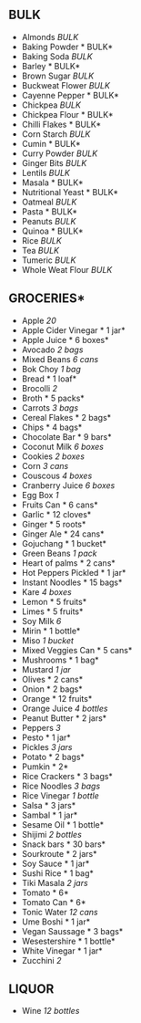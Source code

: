 ## BULK
- Almonds 				*BULK*
- Baking Powder 		*	BULK*
- Baking Soda 			*BULK*
- Barley 				*	BULK*
- Brown Sugar 			*BULK*
- Buckweat Flower  		*BULK*
- Cayenne Pepper 		*	BULK*
- Chickpea 				*BULK*
- Chickpea Flour 		*	BULK*
- Chilli Flakes 		*	BULK*
- Corn Starch 			*BULK*
- Cumin 				*	BULK*
- Curry Powder 			*BULK*
- Ginger Bits 			*BULK*
- Lentils 				*BULK*
- Masala 				*	BULK*
- Nutritional Yeast 	* 	BULK*
- Oatmeal 				*BULK*
- Pasta 				*	BULK*
- Peanuts 				*BULK*
- Quinoa 				*	BULK*
- Rice 					*BULK*
- Tea 					*BULK*
- Tumeric 				*BULK*
- Whole Weat Flour 		*BULK*

## GROCERIES*
- Apple					*20*
- Apple Cider Vinegar	*	1 jar*
- Apple Juice			*	6 boxes*
- Avocado 				*2 bags*
- Mixed Beans 			*6 cans*
- Bok Choy 				*1 bag*
- Bread 				*	1 loaf*
- Brocolli 				*2*
- Broth 		 		*	5 packs*
- Carrots 				*3 bags*
- Cereal Flakes  		*	2 bags*
- Chips 				*	4 bags*
- Chocolate Bar 		*	9 bars*
- Coconut Milk 			*6 boxes*
- Cookies 				*2 boxes*
- Corn 					*3 cans*
- Couscous 				*4 boxes*
- Cranberry Juice 		*6 boxes*
- Egg Box 				*1*
- Fruits Can 			*	6 cans*
- Garlic 				*	12 cloves*
- Ginger 				*	5 roots*
- Ginger Ale 			*	24 cans*
- Gojuchang 			*	1 bucket*
- Green Beans 			*1 pack*
- Heart of palms 		*	2 cans*
- Hot Peppers Pickled	*	1 jar*
- Instant Noodles		* 	15 bags*
- Kare					*4 boxes*
- Lemon 				*	5 fruits*
- Limes 				*	5 fruits*
- Soy Milk 				*6*
- Mirin 				*	1 bottle*
- Miso 					*1 bucket*
- Mixed Veggies Can 	*	5 cans*
- Mushrooms 			*	1 bag*
- Mustard 				*1 jar*
- Olives				*	2 cans*
- Onion 				*	2 bags*
- Orange 				*	12 fruits*
- Orange Juice 			*4 bottles*
- Peanut Butter 	 	*	2 jars*
- Peppers 				*3*
- Pesto 				*	1 jar*
- Pickles 				*3 jars*
- Potato 				*	2 bags*
- Pumkin 				*	2*
- Rice Crackers 		*	3 bags*
- Rice Noodles 			*3 bags*
- Rice Vinegar 			*1 bottle*
- Salsa 				*	3 jars*
- Sambal 				*	1 jar*
- Sesame Oil 			*	1 bottle*
- Shijimi 				*2 bottles*
- Snack bars 			*	30 bars*
- Sourkroute 			*	2 jars*
- Soy Sauce 			*	1 jar*
- Sushi Rice 			*	1 bag*
- Tiki Masala 			*2 jars*
- Tomato 				*	6*
- Tomato Can 			*	6*
- Tonic Water 			*12 cans*
- Ume Boshi 			*	1 jar*
- Vegan Saussage 		*	3 bags*
- Wesestershire 		*	1 bottle*
- White Vinegar 		*	1 jar*
- Zucchini 				*2*

## LIQUOR
- Wine 					*12 bottles*